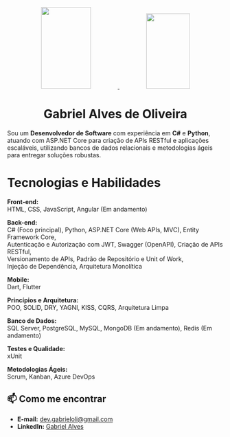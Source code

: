 <div align="center">
  <a href="https://github.com/gabriel-a-oliveira">
    <img height="190em" width="48%" src="https://github-readme-stats-sigma-five.vercel.app/api?username=gabriel-a-oliveira&show_icons=true&theme=tokyonight&include_all_commits=true&count_private=true"/>
    <img height="175em" width="45%" src="https://github-readme-stats-sigma-five.vercel.app/api/top-langs/?username=gabriel-a-oliveira&layout=compact&langs_count=6&theme=tokyonight"/>
  </a>
</div>

<h1 align="center">Gabriel Alves de Oliveira</h1>

Sou um **Desenvolvedor de Software** com experiência em **C#** e **Python**, atuando com ASP.NET Core para criação de APIs RESTful e aplicações escaláveis, utilizando bancos de dados relacionais e metodologias ágeis para entregar soluções robustas.

# Tecnologias e Habilidades  

**Front-end:**  
HTML, CSS, JavaScript, Angular (Em andamento)  

**Back-end:**  
C# (Foco principal), Python, ASP.NET Core (Web APIs, MVC), Entity Framework Core,  
Autenticação e Autorização com JWT, Swagger (OpenAPI), Criação de APIs RESTful,  
Versionamento de APIs, Padrão de Repositório e Unit of Work,  
Injeção de Dependência, Arquitetura Monolítica  

**Mobile:**  
Dart, Flutter  

**Princípios e Arquitetura:**  
POO, SOLID, DRY, YAGNI, KISS, CQRS, Arquitetura Limpa  

**Banco de Dados:**  
SQL Server, PostgreSQL, MySQL, MongoDB (Em andamento), Redis (Em andamento)  

**Testes e Qualidade:**  
xUnit  

**Metodologias Ágeis:**  
Scrum, Kanban, Azure DevOps  



## 📫 Como me encontrar

- **E-mail:** [dev.gabrieloli@gmail.com](mailto:dev.gabrieloli@gmail.com)
- **LinkedIn:** [Gabriel Alves](https://www.linkedin.com/in/gabriel-alves-7376a61a4)

